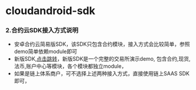 # cloudandroid-sdk

### 2.合约云SDK接入方式说明
* 安卓合约云简易版SDK，该SDK只包含合约模块，接入方式会比较简单，参照demo简单依赖module即可
* 新版SDK,[点击跳转](https://github.com/exup-cloud/cloudandroid-new-sdk)，新版SDK是一个完整的交易所演示demo,
 包含合约,现货,法币,账户中心等模块，各个模块都独立module，
* 如果是链上体系商户，可不选择上述两种接入方式，直接使用链上SAAS SDK即可，

